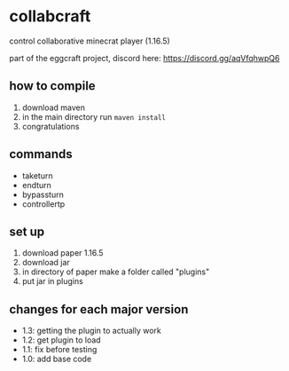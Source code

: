 # collabcraft
control collaborative minecrat player (1.16.5)

part of the eggcraft project, discord here: https://discord.gg/aqVfqhwpQ6
## how to compile
1. download maven
2. in the main directory run `maven install`
3. congratulations
## commands
- taketurn
- endturn
- bypassturn
- controllertp
## set up
1. download paper 1.16.5
2. download jar
3. in directory of paper make a folder called "plugins"
4. put jar in plugins
## changes for each major version
- 1.3: getting the plugin to actually work
- 1.2: get plugin to load
- 1.1: fix before testing
- 1.0: add base code
